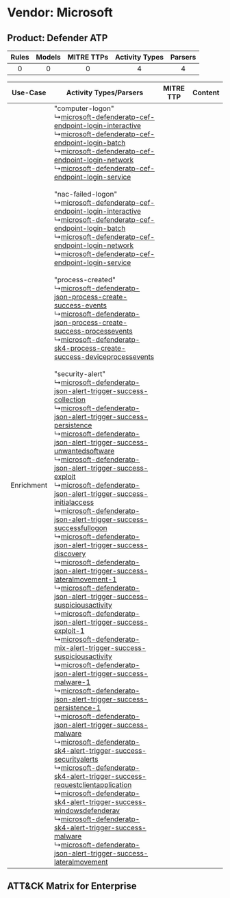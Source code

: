 Vendor: Microsoft
=================
Product: Defender ATP
---------------------
| Rules | Models | MITRE TTPs | Activity Types | Parsers |
|:-----:|:------:|:----------:|:--------------:|:-------:|
|   0   |   0    |     0      |       4        |    4    |

|  Use-Case  | Activity Types/Parsers    | MITRE TTP | Content    |
|:----------:| ---- | --------- | ---- |
| Enrichment |  "computer-logon"<br> ↳[microsoft-defenderatp-cef-endpoint-login-interactive](Ps/pC_microsoftdefenderatpcefendpointlogininteractive.md)<br> ↳[microsoft-defenderatp-cef-endpoint-login-batch](Ps/pC_microsoftdefenderatpcefendpointloginbatch.md)<br> ↳[microsoft-defenderatp-cef-endpoint-login-network](Ps/pC_microsoftdefenderatpcefendpointloginnetwork.md)<br> ↳[microsoft-defenderatp-cef-endpoint-login-service](Ps/pC_microsoftdefenderatpcefendpointloginservice.md)<br><br> "nac-failed-logon"<br> ↳[microsoft-defenderatp-cef-endpoint-login-interactive](Ps/pC_microsoftdefenderatpcefendpointlogininteractive.md)<br> ↳[microsoft-defenderatp-cef-endpoint-login-batch](Ps/pC_microsoftdefenderatpcefendpointloginbatch.md)<br> ↳[microsoft-defenderatp-cef-endpoint-login-network](Ps/pC_microsoftdefenderatpcefendpointloginnetwork.md)<br> ↳[microsoft-defenderatp-cef-endpoint-login-service](Ps/pC_microsoftdefenderatpcefendpointloginservice.md)<br><br> "process-created"<br> ↳[microsoft-defenderatp-json-process-create-success-events](Ps/pC_microsoftdefenderatpjsonprocesscreatesuccessevents.md)<br> ↳[microsoft-defenderatp-json-process-create-success-processevents](Ps/pC_microsoftdefenderatpjsonprocesscreatesuccessprocessevents.md)<br> ↳[microsoft-defenderatp-sk4-process-create-success-deviceprocessevents](Ps/pC_microsoftdefenderatpsk4processcreatesuccessdeviceprocessevents.md)<br><br> "security-alert"<br> ↳[microsoft-defenderatp-json-alert-trigger-success-collection](Ps/pC_microsoftdefenderatpjsonalerttriggersuccesscollection.md)<br> ↳[microsoft-defenderatp-json-alert-trigger-success-persistence](Ps/pC_microsoftdefenderatpjsonalerttriggersuccesspersistence.md)<br> ↳[microsoft-defenderatp-json-alert-trigger-success-unwantedsoftware](Ps/pC_microsoftdefenderatpjsonalerttriggersuccessunwantedsoftware.md)<br> ↳[microsoft-defenderatp-json-alert-trigger-success-exploit](Ps/pC_microsoftdefenderatpjsonalerttriggersuccessexploit.md)<br> ↳[microsoft-defenderatp-json-alert-trigger-success-initialaccess](Ps/pC_microsoftdefenderatpjsonalerttriggersuccessinitialaccess.md)<br> ↳[microsoft-defenderatp-json-alert-trigger-success-successfullogon](Ps/pC_microsoftdefenderatpjsonalerttriggersuccesssuccessfullogon.md)<br> ↳[microsoft-defenderatp-json-alert-trigger-success-discovery](Ps/pC_microsoftdefenderatpjsonalerttriggersuccessdiscovery.md)<br> ↳[microsoft-defenderatp-json-alert-trigger-success-lateralmovement-1](Ps/pC_microsoftdefenderatpjsonalerttriggersuccesslateralmovement1.md)<br> ↳[microsoft-defenderatp-json-alert-trigger-success-suspiciousactivity](Ps/pC_microsoftdefenderatpjsonalerttriggersuccesssuspiciousactivity.md)<br> ↳[microsoft-defenderatp-json-alert-trigger-success-exploit-1](Ps/pC_microsoftdefenderatpjsonalerttriggersuccessexploit1.md)<br> ↳[microsoft-defenderatp-mix-alert-trigger-success-suspiciousactivity](Ps/pC_microsoftdefenderatpmixalerttriggersuccesssuspiciousactivity.md)<br> ↳[microsoft-defenderatp-json-alert-trigger-success-malware-1](Ps/pC_microsoftdefenderatpjsonalerttriggersuccessmalware1.md)<br> ↳[microsoft-defenderatp-json-alert-trigger-success-persistence-1](Ps/pC_microsoftdefenderatpjsonalerttriggersuccesspersistence1.md)<br> ↳[microsoft-defenderatp-json-alert-trigger-success-malware](Ps/pC_microsoftdefenderatpjsonalerttriggersuccessmalware.md)<br> ↳[microsoft-defenderatp-sk4-alert-trigger-success-securityalerts](Ps/pC_microsoftdefenderatpsk4alerttriggersuccesssecurityalerts.md)<br> ↳[microsoft-defenderatp-sk4-alert-trigger-success-requestclientapplication](Ps/pC_microsoftdefenderatpsk4alerttriggersuccessrequestclientapplication.md)<br> ↳[microsoft-defenderatp-sk4-alert-trigger-success-windowsdefenderav](Ps/pC_microsoftdefenderatpsk4alerttriggersuccesswindowsdefenderav.md)<br> ↳[microsoft-defenderatp-sk4-alert-trigger-success-malware](Ps/pC_microsoftdefenderatpsk4alerttriggersuccessmalware.md)<br> ↳[microsoft-defenderatp-json-alert-trigger-success-lateralmovement](Ps/pC_microsoftdefenderatpjsonalerttriggersuccesslateralmovement.md)<br> |    | [](RM/r_m_microsoft_defender_atp_Enrichment.md) |

ATT&CK Matrix for Enterprise
----------------------------
